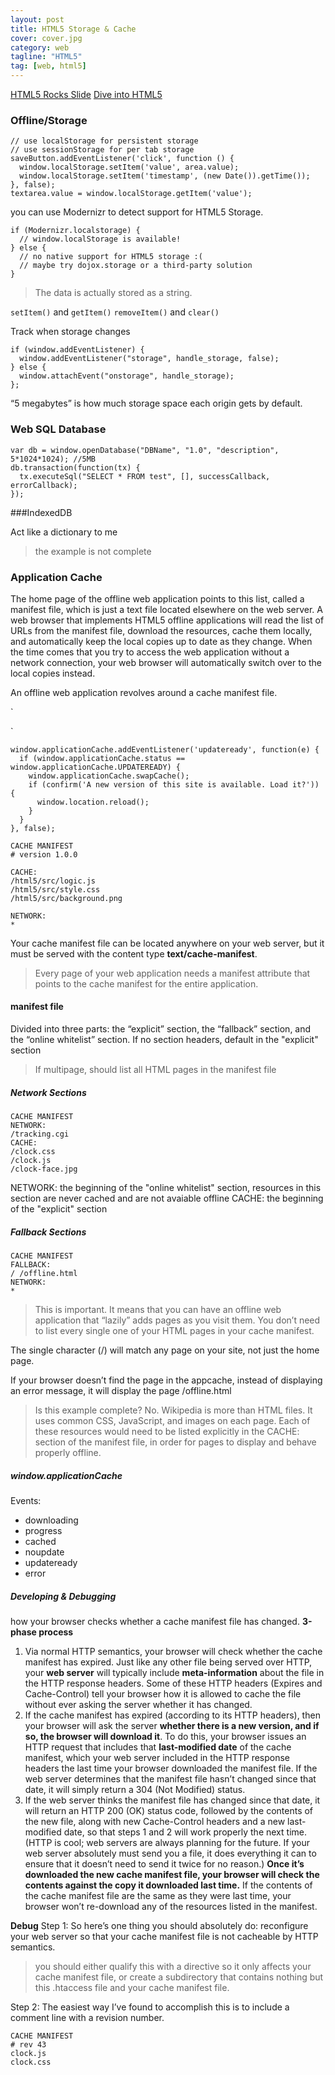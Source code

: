 ```yaml
---
layout: post
title: HTML5 Storage & Cache
cover: cover.jpg
category: web
tagline: "HTML5"
tag: [web, html5]
---
```


[HTML5 Rocks Slide](http://slides.html5rocks.com/)
[Dive into HTML5](diveintohtml5.info)

### Offline/Storage

```
// use localStorage for persistent storage
// use sessionStorage for per tab storage
saveButton.addEventListener('click', function () {
  window.localStorage.setItem('value', area.value);
  window.localStorage.setItem('timestamp', (new Date()).getTime());
}, false);
textarea.value = window.localStorage.getItem('value');
```

you can use Modernizr to detect support for HTML5 Storage.

```
if (Modernizr.localstorage) {
  // window.localStorage is available!
} else {
  // no native support for HTML5 storage :(
  // maybe try dojox.storage or a third-party solution
}

```
>The data is actually stored as a string.

`setItem()` and `getItem()`
`removeItem()` and `clear()`

Track when storage changes

```
if (window.addEventListener) {
  window.addEventListener("storage", handle_storage, false);
} else {
  window.attachEvent("onstorage", handle_storage);
};
```

“5 megabytes” is how much storage space each origin gets by default.


### Web SQL Database

```
var db = window.openDatabase("DBName", "1.0", "description", 5*1024*1024); //5MB
db.transaction(function(tx) {
  tx.executeSql("SELECT * FROM test", [], successCallback, errorCallback);
});
```

###IndexedDB

Act like a dictionary to me
>the example is not complete

### Application Cache

The home page of the offline web application points to this list, called a manifest file, which is just a text file located elsewhere on the web server. 
A web browser that implements HTML5 offline applications will read the list of URLs from the manifest file, download the resources, cache them locally, and automatically keep the local copies up to date as they change. When the time comes that you try to access the web application without a network connection, your web browser will automatically switch over to the local copies instead.

An offline web application revolves around a cache manifest file. 

`
<html manifest="cache.manifest">
`

```
window.applicationCache.addEventListener('updateready', function(e) {
  if (window.applicationCache.status == window.applicationCache.UPDATEREADY) {
    window.applicationCache.swapCache();
    if (confirm('A new version of this site is available. Load it?')) {
      window.location.reload();
    }
  }
}, false);
```

```
CACHE MANIFEST
# version 1.0.0

CACHE:
/html5/src/logic.js
/html5/src/style.css
/html5/src/background.png

NETWORK:
*
```


Your cache manifest file can be located anywhere on your web server, but it must be served with the content type **text/cache-manifest**.

>Every page of your web application needs a manifest attribute that points to the cache manifest for the entire application.

#### manifest file

Divided into three parts: the “explicit” section, the “fallback” section, and the “online whitelist” section. If no section headers, default in the "explicit" section

>If multipage, should list all HTML pages in the manifest file

##### Network Sections

```
CACHE MANIFEST
NETWORK:
/tracking.cgi
CACHE:
/clock.css
/clock.js
/clock-face.jpg
```

NETWORK: the beginning of the "online whitelist" section, resources in this section are never cached and are not avaiable offline
CACHE: the beginning of the "explicit" section

##### Fallback Sections

```
CACHE MANIFEST
FALLBACK:
/ /offline.html
NETWORK:
*
```

> This is important. It means that you can have an offline web application that “lazily” adds pages as you visit them. You don’t need to list every single one of your HTML pages in your cache manifest.

The single character (/) will match any page on your site, not just the home page. 

If your browser doesn’t find the page in the appcache, instead of displaying an error message, it will display the page /offline.html

>Is this example complete? No. Wikipedia is more than HTML files. It uses common CSS, JavaScript, and images on each page. Each of these resources would need to be listed explicitly in the CACHE: section of the manifest file, in order for pages to display and behave properly offline.

##### window.applicationCache

Events:
* downloading
* progress
* cached
* noupdate
* updateready
* error

##### Developing & Debugging

how your browser checks whether a cache manifest file has changed. 
**3-phase process**

1. Via normal HTTP semantics, your browser will check whether the cache manifest has expired. 
Just like any other file being served over HTTP, your **web server** will typically include **meta-information** about the file in the HTTP response headers. Some of these HTTP headers (Expires and Cache-Control) tell your browser how it is allowed to cache the file without ever asking the server whether it has changed. 
2. If the cache manifest has expired (according to its HTTP headers), then your browser will ask the server **whether there is a new version, and if so, the browser will download it**. To do this, your browser issues an HTTP request that includes that **last-modified date** of the cache manifest, which your web server included in the HTTP response headers the last time your browser downloaded the manifest file. If the web server determines that the manifest file hasn’t changed since that date, it will simply return a 304 (Not Modified) status. 
3. If the web server thinks the manifest file has changed since that date, it will return an HTTP 200 (OK) status code, followed by the contents of the new file, along with new Cache-Control headers and a new last-modified date, so that steps 1 and 2 will work properly the next time. (HTTP is cool; web servers are always planning for the future. If your web server absolutely must send you a file, it does everything it can to ensure that it doesn’t need to send it twice for no reason.) **Once it’s downloaded the new cache manifest file, your browser will check the contents against the copy it downloaded last time.** If the contents of the cache manifest file are the same as they were last time, your browser won’t re-download any of the resources listed in the manifest.

**Debug**
Step 1:
So here’s one thing you should absolutely do: reconfigure your web server so that your cache manifest file is not cacheable by HTTP semantics.
>you should either qualify this with a <Files> directive so it only affects your cache manifest file, or create a subdirectory that contains nothing but this .htaccess file and your cache manifest file.

Step 2:
The easiest way I’ve found to accomplish this is to include a comment line with a revision number.
```
CACHE MANIFEST
# rev 43
clock.js
clock.css
```

